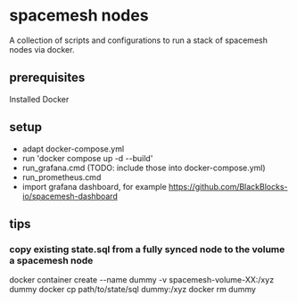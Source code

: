 # spacemesh nodes

A collection of scripts and configurations to run a stack of spacemesh nodes via docker.

## prerequisites

Installed Docker

## setup

- adapt docker-compose.yml
- run 'docker compose up -d --build'
- run_grafana.cmd (TODO: include those into docker-compose.yml)
- run_prometheus.cmd
- import grafana dashboard, for example https://github.com/BlackBlocks-io/spacemesh-dashboard


## tips

### copy existing state.sql from a fully synced node to the volume a spacemesh node

docker container create --name dummy -v spacemesh-volume-XX:/xyz dummy
docker cp path/to/state/sql dummy:/xyz
docker rm dummy